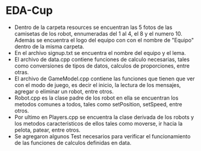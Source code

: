 # EDA-Cup

* Dentro de la carpeta resources se encuentran las 5 fotos de las camisetas de los robot, 
ennumeradas del 1 al 4, el 8 y el numero 10. Además se encuentra el logo del equipo con
con el nombre de "Equipo" dentro de la misma carpeta.
* En el archivo signup.txt se encuentra el nombre del equipo y el lema.
* El archivo de data.cpp contiene funciones de calculo necesarias, tales como conversiones
de tipos de datos, calculos de proporciones, entre otras.
* El archivo de GameModel.cpp contiene las funciones que tienen que ver con el modo de juego, 
es decir el inicio, la lectura de los mensajes, agregar o eliminar un robot, entre otros.
* Robot.cpp es la clase padre de los robot en ella se encuentran los metodos comunes a todos, tales como setPosition, setSpeed, entre otros.
* Por ultimo en Players.cpp se encuentra la clase derivada de los robots y los metodos caracteristicos de ellos tales como moverse, ir hacia la pelota, patear, entre otros.
* Se agregaron algunos Test necesarios para verificar el funcionamiento de las funciones de calculos 
definidas en data.

